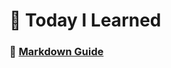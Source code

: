 # 🧾 Today I Learned
### 📕 [Markdown Guide](https://github.com/my-choe/TIL/blob/main/Git/Github/MarkdownGuide.md)
